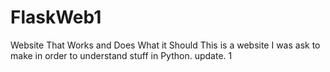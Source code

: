 # FlaskWeb1
Website That Works and Does What it Should
This is a website I was ask to make in order to understand stuff in Python.
update.
1
